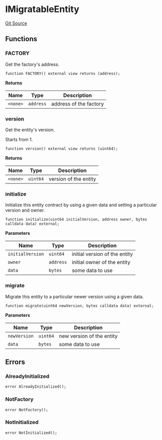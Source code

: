 # IMigratableEntity
[Git Source](https://github.com/symbioticfi/core/blob/34733e78ecb0c08640f857df155aa6d467dd9462/src/interfaces/common/IMigratableEntity.sol)


## Functions
### FACTORY

Get the factory's address.


```solidity
function FACTORY() external view returns (address);
```
**Returns**

|Name|Type|Description|
|----|----|-----------|
|`<none>`|`address`|address of the factory|


### version

Get the entity's version.

Starts from 1.


```solidity
function version() external view returns (uint64);
```
**Returns**

|Name|Type|Description|
|----|----|-----------|
|`<none>`|`uint64`|version of the entity|


### initialize

Initialize this entity contract by using a given data and setting a particular version and owner.


```solidity
function initialize(uint64 initialVersion, address owner, bytes calldata data) external;
```
**Parameters**

|Name|Type|Description|
|----|----|-----------|
|`initialVersion`|`uint64`|initial version of the entity|
|`owner`|`address`|initial owner of the entity|
|`data`|`bytes`|some data to use|


### migrate

Migrate this entity to a particular newer version using a given data.


```solidity
function migrate(uint64 newVersion, bytes calldata data) external;
```
**Parameters**

|Name|Type|Description|
|----|----|-----------|
|`newVersion`|`uint64`|new version of the entity|
|`data`|`bytes`|some data to use|


## Errors
### AlreadyInitialized

```solidity
error AlreadyInitialized();
```

### NotFactory

```solidity
error NotFactory();
```

### NotInitialized

```solidity
error NotInitialized();
```

